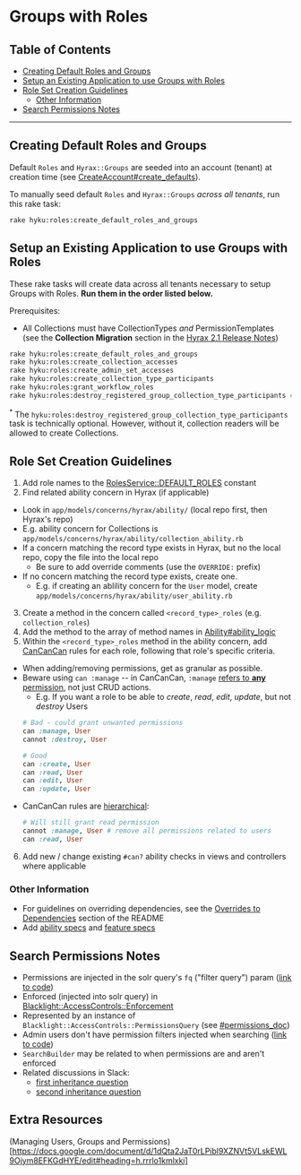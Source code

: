 # Groups with Roles

## Table of Contents
  * [Creating Default Roles and Groups](#creating-default-roles-and-groups)
  * [Setup an Existing Application to use Groups with Roles](#setup-an-existing-application-to-use-groups-with-roles)
  * [Role Set Creation Guidelines](#role-set-creation-guidelines)
    * [Other Information](#other-information)
  * [Search Permissions Notes](#search-permissions-notes)

---

## Creating Default Roles and Groups

Default `Roles` and `Hyrax::Groups` are seeded into an account (tenant) at creation time (see [CreateAccount#create_defaults](app/services/create_account.rb)).

To manually seed default `Roles` and `Hyrax::Groups` _across all tenants_, run this rake task:

```bash
rake hyku:roles:create_default_roles_and_groups
```

## Setup an Existing Application to use Groups with Roles

These rake tasks will create data across all tenants necessary to setup Groups with Roles. **Run them in the order listed below.**

Prerequisites:
- All Collections must have CollectionTypes _and_ PermissionTemplates (see the **Collection Migration** section in the [Hyrax 2.1 Release Notes](https://github.com/samvera/hyrax/releases?after=v2.2.0))

```bash
rake hyku:roles:create_default_roles_and_groups
rake hyku:roles:create_collection_accesses
rake hyku:roles:create_admin_set_accesses
rake hyku:roles:create_collection_type_participants
rake hyku:roles:grant_workflow_roles
rake hyku:roles:destroy_registered_group_collection_type_participants # optional
```

<sup>\*</sup> The `hyku:roles:destroy_registered_group_collection_type_participants` task is technically optional. However, without it, collection readers will be allowed to create Collections.

## Role Set Creation Guidelines
1. Add role names to the [RolesService::DEFAULT_ROLES](app/services/roles_service.rb) constant
2. Find related ability concern in Hyrax (if applicable)
  - Look in `app/models/concerns/hyrax/ability/` (local repo first, then Hyrax's repo)
  - E.g. ability concern for Collections is `app/models/concerns/hyrax/ability/collection_ability.rb`
  - If a concern matching the record type exists in Hyrax, but no the local repo, copy the file into the local repo
    - Be sure to add override comments (use the `OVERRIDE:` prefix)
  - If no concern matching the record type exists, create one.
    - E.g. if creating an ablility concern for the `User` model, create `app/models/concerns/hyrax/ability/user_ability.rb`
3. Create a method in the concern called `<record_type>_roles` (e.g. `collection_roles`)
4. Add the method to the array of method names in [Ability#ability_logic](app/models/ability.rb`)
5. Within the `<record_type>_roles` method in the ability concern, add [CanCanCan](https://github.com/CanCanCommunity/cancancan) rules for each role, following that role's specific criteria.
  - When adding/removing permissions, get as granular as possible.
  - Beware using `can :manage` -- in CanCanCan, `:manage` [refers to **any** permission](https://github.com/CanCanCommunity/cancancan/blob/develop/docs/Defining-Abilities.md#the-can-method), not just CRUD actions.
    - E.g. If you want a role to be able to _create_, _read_, _edit_, _update_, but not _destroy_ Users
    ```ruby
    # Bad - could grant unwanted permissions
    can :manage, User
    cannot :destroy, User

    # Good
    can :create, User
    can :read, User
    can :edit, User
    can :update, User
    ```
  - CanCanCan rules are [hierarchical](https://github.com/CanCanCommunity/cancancan/blob/develop/docs/Ability-Precedence.md):
    ```ruby
    # Will still grant read permission
    cannot :manage, User # remove all permissions related to users
    can :read, User
    ```
6. Add new / change existing `#can?` ability checks in views and controllers where applicable

### Other Information
- For guidelines on overriding dependencies, see the [Overrides to Dependencies](README#overrides-to-dependencies) section of the README
- Add [ability specs](spec/abilities) and [feature specs](spec/features)

## Search Permissions Notes
- Permissions are injected in the solr query's `fq` ("filter query") param ([link to code](https://github.com/projectblacklight/blacklight-access_controls/blob/master/lib/blacklight/access_controls/enforcement.rb#L56))
- Enforced (injected into solr query) in [Blacklight::AccessControls::Enforcement](https://github.com/projectblacklight/blacklight-access_controls/blob/master/lib/blacklight/access_controls/enforcement.rb) 
- Represented by an instance of `Blacklight::AccessControls::PermissionsQuery` (see [#permissions_doc](https://github.com/projectblacklight/blacklight-access_controls/blob/master/lib/blacklight/access_controls/permissions_query.rb#L7-L14))
- Admin users don't have permission filters injected when searching ([link to code](https://github.com/samvera/hyrax/blob/v2.9.0/app/search_builders/hyrax/search_filters.rb#L15-L20))
- `SearchBuilder` may be related to when permissions are and aren't enforced 
- Related discussions in Slack: 
  - [first inheritance question](https://samvera.slack.com/archives/C0F9JQJDQ/p1614103477032200)
  - [second inheritance question](https://notch8.slack.com/archives/CD47U8QCQ/p1615935043012800)

## Extra Resources
(Managing Users, Groups and Permissions)[https://docs.google.com/document/d/1dQta2JaT0rLPibl9XZNVt5VLskEWL9Ojym8EFKGdHYE/edit#heading=h.rrrlo1kmlxki]

